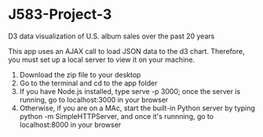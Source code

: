 # J583-Project-3
D3 data visualization of U.S. album sales over the past 20 years

This app uses an AJAX call to load JSON data to the d3 chart. Therefore, you must set up a local server to view it on your machine.

1. Download the zip file to your desktop
2. Go to the terminal and cd to the app folder
3. If you have Node.js installed, type serve -p 3000; once the server is running, go to localhost:3000 in your browser
4. Otherwise, if you are on a MAc, start the built-in Python server by typing python -m SimpleHTTPServer, and once it's runnning, go to localhost:8000 in your browser
